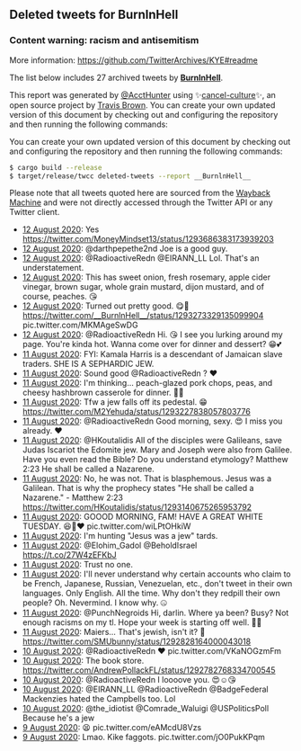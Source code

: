 ## Deleted tweets for __BurnlnHell__
### Content warning: racism and antisemitism
More information: https://github.com/TwitterArchives/KYE#readme

The list below includes 27 archived tweets by
[__BurnlnHell__](https://twitter.com/__BurnlnHell__).



This report was generated by [@AcctHunter](https://twitter.com/accthunter) using ✨[cancel-culture](https://github.com/travisbrown/cancel-culture)✨,
an open source project by [Travis Brown](https://twitter.com/travisbrown). You can create your own
updated version of this document by checking out and configuring the repository and then running
the following commands:

You can create your own updated version of this document by checking out and configuring the
repository and then running the following commands:

```bash
$ cargo build --release
$ target/release/twcc deleted-tweets --report __BurnlnHell__
```

Please note that all tweets quoted here are sourced from the
[Wayback Machine](https://web.archive.org) and were not directly accessed through the Twitter API or
any Twitter client.

* [12 August 2020](https://web.archive.org/web/20200812232739/https://twitter.com/__BurnlnHell__/status/1293689753376714752): Yes https://twitter.com/MoneyMindset13/status/1293686383173939203
* [12 August 2020](https://web.archive.org/web/20200812060759/https://twitter.com/__BurnlnHell__/status/1293429002753806336): @darthpepethe2nd Joe is a good guy.
* [12 August 2020](https://web.archive.org/web/20200812053356/https://twitter.com/__BurnlnHell__/status/1293420433774014464): @RadioactiveRedn @EIRANN_LL Lol. That's an understatement.
* [12 August 2020](https://web.archive.org/web/20200812053946/https://twitter.com/__BurnlnHell__/status/1293407005265154052): This has sweet onion, fresh rosemary, apple cider vinegar, brown sugar, whole grain mustard, dijon mustard, and of course, peaches. 😘
* [12 August 2020](https://web.archive.org/web/20200812053946/https://twitter.com/__BurnlnHell__/status/1293407005265154052): Turned out pretty good. 😋🤗  https://twitter.com/__BurnlnHell__/status/1293273329135099904  pic.twitter.com/MKMAgeSwDG
* [12 August 2020](https://web.archive.org/web/20200812005536/https://twitter.com/__BurnlnHell__/status/1293341566954647552): @RadioactiveRedn  Hi. 😘 I see you lurking around my page. You're kinda hot. Wanna come over for dinner and dessert? 😁💕
* [11 August 2020](https://web.archive.org/web/20200811214538/https://twitter.com/__BurnlnHell__/status/1293288830594818048): FYI: Kamala Harris is a descendant of Jamaican slave traders.   SHE IS A SEPHARDIC JEW.
* [11 August 2020](https://web.archive.org/web/20200811200025/https://twitter.com/__BurnlnHell__/status/1293273329135099904): Sound good  @RadioactiveRedn  ? ❤
* [11 August 2020](https://web.archive.org/web/20200811200025/https://twitter.com/__BurnlnHell__/status/1293273329135099904): I'm thinking... peach-glazed pork chops, peas, and cheesy hashbrown casserole for dinner. 🤔😋
* [11 August 2020](https://web.archive.org/web/20200811165415/https://twitter.com/__BurnlnHell__/status/1293228439445544960): Tfw a jew falls off its pedestal. 😁  https://twitter.com/M2Yehuda/status/1293227838057803776
* [11 August 2020](https://web.archive.org/web/20200811170119/https://twitter.com/__BurnlnHell__/status/1293226826953682944): @RadioactiveRedn  Good morning, sexy. 😍 I miss you already. ❤
* [11 August 2020](https://web.archive.org/web/20200811163657/https://twitter.com/__BurnlnHell__/status/1293224899532619776): @HKoutalidis All of the disciples were Galileans, save Judas Iscariot the Edomite jew.   Mary and Joseph were also from Galilee.   Have you even read the Bible? Do you understand etymology?  Matthew 2:23 He shall be called a Nazarene.
* [11 August 2020](https://web.archive.org/web/20200811163117/https://twitter.com/__BurnlnHell__/status/1293222664631271425): No, he was not. That is blasphemous.  Jesus was a Galilean. That is why the prophecy states "He shall be called a Nazarene." - Matthew 2:23 https://twitter.com/HKoutalidis/status/1293140675265953792
* [11 August 2020](https://web.archive.org/web/20200811162111/https://twitter.com/__BurnlnHell__/status/1293219951029805056): GOOOD MORNING, FAM! HAVE A GREAT WHITE TUESDAY. 😆🦈❤ pic.twitter.com/wiLPtOHkiW
* [11 August 2020](https://web.archive.org/web/20200811093003/https://twitter.com/__BurnlnHell__/status/1293109370591408128): I'm hunting "Jesus was a jew" tards.
* [11 August 2020](https://web.archive.org/web/20200811080432/https://twitter.com/__BurnlnHell__/status/1293095945647697926): @Elohim_Gadol @BeholdIsrael https://t.co/27W4zEFKbJ
* [11 August 2020](https://web.archive.org/web/20200811015955/https://twitter.com/__BurnlnHell__/status/1293003925713371136): Trust no one.
* [11 August 2020](https://web.archive.org/web/20200811012100/https://twitter.com/__BurnlnHell__/status/1292991384845049856): I'll never understand why certain accounts who claim to be French, Japanese, Russian, Venezuelan, etc., don't tweet in their own languages. Only English. All the time. Why don't they redpill their own people?   Oh. Nevermind. I know why. 🤐
* [11 August 2020](https://web.archive.org/web/20200811003136/https://twitter.com/__BurnlnHell__/status/1292979391413104640): @PunchNegroids  Hi, darlin. Where ya been? Busy? Not enough racisms on my tl. Hope your week is starting off well. 🤗💕
* [11 August 2020](https://web.archive.org/web/20200811000807/https://twitter.com/__BurnlnHell__/status/1292975678451720192): Maiers... That's jewish, isn't it? 🤔 https://twitter.com/SMUbunny/status/1292828164000043018
* [10 August 2020](https://web.archive.org/web/20200811004358/https://twitter.com/__BurnlnHell__/status/1292972561177776128): @RadioactiveRedn  ❤ pic.twitter.com/VKaNOGzmFm
* [10 August 2020](https://web.archive.org/web/20200810213407/https://twitter.com/__BurnlnHell__/status/1292936237276205057): The book store. https://twitter.com/AndrewPollackFL/status/1292782768334700545
* [10 August 2020](https://web.archive.org/web/20200810051149/https://twitter.com/__BurnlnHell__/status/1292689871648129024): @RadioactiveRedn  I loooove you. 😍☺😘
* [10 August 2020](https://web.archive.org/web/20200810022113/https://twitter.com/__BurnlnHell__/status/1292647159339261953): @EIRANN_LL @RadioactiveRedn @BadgeFederal Mackenzies hated the Campbells too. Lol
* [10 August 2020](https://web.archive.org/web/20200810013229/https://twitter.com/__BurnlnHell__/status/1292634895194288128): @the_idiotist @Comrade_Waluigi @USPoliticsPoll Because he's a jew
* [ 9 August 2020](https://web.archive.org/web/20200809235605/https://twitter.com/__BurnlnHell__/status/1292608071663939584): 😫 pic.twitter.com/eAMcdU8Vzs
* [ 9 August 2020](https://web.archive.org/web/20200809070736/https://twitter.com/__BurnlnHell__/status/1292355299190267907): Lmao. Kike faggots. pic.twitter.com/jO0PukKPqm
